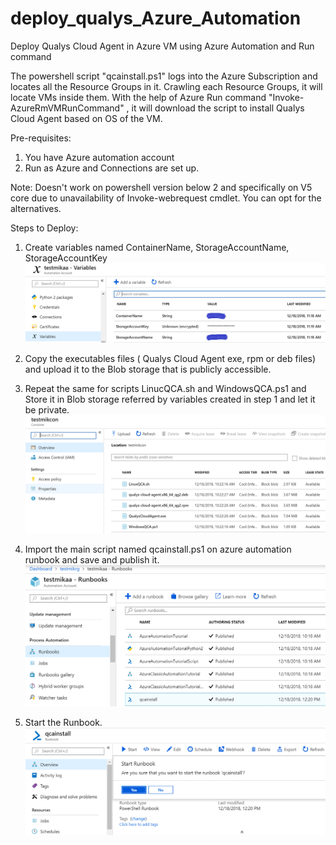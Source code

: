 # deploy_qualys_Azure_Automation
Deploy Qualys Cloud Agent in Azure VM using Azure Automation and Run command

The powershell script "qcainstall.ps1" logs into the Azure Subscription and locates all the Resource Groups in it. Crawling each Resource Groups, it will locate VMs inside them. With the help of Azure Run command "Invoke-AzureRmVMRunCommand" , it will download the script to install Qualys Cloud Agent based on OS of the VM.

Pre-requisites:
1. You have Azure automation account
2. Run as Azure and Connections are set up.

Note: Doesn't work on powershell version below 2 and specifically on V5 core due to unavailability of Invoke-webrequest cmdlet. You can opt for the alternatives.

Steps to Deploy:

1. Create variables named ContainerName, StorageAccountName, StorageAccountKey
![Image1](variables.PNG?raw=true "Title")

2. Copy the executables files ( Qualys Cloud Agent exe, rpm or deb files) and upload it to the Blob storage that is publicly accessible.

3. Repeat the same for scripts LinucQCA.sh and WindowsQCA.ps1 and Store it in Blob storage referred by variables created in step 1 and let it be private.
![Image2](uploads.PNG?raw=true "Title")

4. Import the main script named qcainstall.ps1 on azure automation runbook and save and publish it.
![Image2](runbooks.PNG?raw=true "Title")

5. Start the Runbook.
![Image2](startrunbook.PNG?raw=true "Title")




